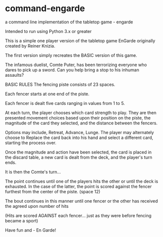 # command-engarde
a command line implementation of the tabletop game - engarde

Intended to run using Python 3.x or greater

This is a simple one player version of the tabletop game EnGarde originally created by Reiner Knizia.

The first version simply recreates the BASIC version of this game.

The infamous duelist, Comte Puter, has been terrorizing everyone who dares to pick up a sword.
Can you help bring a stop to his inhuman assaults?

BASIC RULES
The fencing piste consists of 23 spaces. 

Each fencer starts at one end of the piste.

Each fencer is dealt five cards ranging in values from 1 to 5.

At each turn, the player chooses which card strength to play.
They are then presented movement choices based upon their position on the piste, the magnitude of the card they selected, and the distance between the fencers. 

Options may include, Retreat, Advance, Lunge. The player may alternately choose to Replace the card back into his hand and select a different card, starting the process over.

Once the magnitude and action have been selected, the card is placed in the discard table, a new card is dealt from the deck, and the player's turn ends.

It is then the Comte's turn... 

The point continues until one of the players hits the other or until the deck is exhausted. In the case of the latter, the point is scored against the fencer furthest from the center of the piste. (space 12)

The bout continues in this manner until one fencer or the other has received the agreed upon number of hits

(Hits are scored AGAINST each fencer... just as they were before fencing became a sport)

Have fun and - En Garde!

